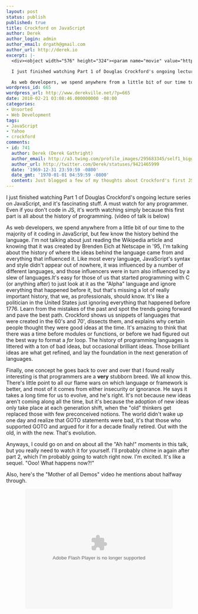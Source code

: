 ```yaml
---
layout: post
status: publish
published: true
title: Crockford on JavaScript
author: Derek
author_login: admin
author_email: drgath@gmail.com
author_url: http://derek.io
excerpt: |-
  <div><object width="576" height="324"><param name="movie" value="http://d.yimg.com/m/up/ypp/default/player.swf"></param><param name="flashVars" value="vid=17880750&"></param><param name="allowfullscreen" value="true"></param><param name="wmode" value="transparent"></param><embed width="576" height="324" allowFullScreen="true" src="http://d.yimg.com/m/up/ypp/default/player.swf" type="application/x-shockwave-flash" flashvars="vid=17880750&"></embed></object></div>

  I just finished watching Part 1 of Douglas Crockford's ongoing lecture series on JavaScript, and it's fascinating stuff.  A must watch for any programmer.  Even if you don't code in JS, it's worth watching simply because this first part is all about the history of programming. (video of talk is below)

  As web developers, we spend anywhere from a little bit of our time to the majority of it coding in JavaScript, but few know the history behind the language.  I'm not talking about just reading the Wikipedia article and knowing that it was created by Brenden Eich at Netscape in '95, I'm talking about the history of where the ideas behind the language came from and everything that influenced it.  Like most every language, JavaScript's syntax and style didn't appear out of nowhere, it was influenced by a number of different languages, and those influencers were in turn also influenced by a slew of languages.
wordpress_id: 665
wordpress_url: http://www.derekville.net/?p=665
date: 2010-02-21 03:08:46.000000000 -08:00
categories:
- Unsorted
- Web Development
tags:
- JavaScript
- Yahoo
- crockford
comments:
- id: 741
  author: Derek (Derek Gathright)
  author_email: http://a3.twimg.com/profile_images/295683345/self1_bigger.jpg
  author_url: http://twitter.com/Derek/statuses/9421465999
  date: '1969-12-31 23:59:59 -0800'
  date_gmt: '1970-01-01 04:59:59 -0800'
  content: Just blogged a few of my thoughts about Crockford's first JS talk.  http://www.derekville.net/2010/crockford-on-javascript-part-1/
---
```


I just finished watching Part 1 of Douglas Crockford's ongoing lecture series on JavaScript, and it's fascinating stuff.  A must watch for any programmer.  Even if you don't code in JS, it's worth watching simply because this first part is all about the history of programming. (video of talk is below)

<!--more-->

As web developers, we spend anywhere from a little bit of our time to the majority of it coding in JavaScript, but few know the history behind the language.  I'm not talking about just reading the Wikipedia article and knowing that it was created by Brenden Eich at Netscape in '95, I'm talking about the history of where the ideas behind the language came from and everything that influenced it.  Like most every language, JavaScript's syntax and style didn't appear out of nowhere, it was influenced by a number of different languages, and those influencers were in turn also influenced by a slew of languages.<a id="more"></a><a id="more-665"></a>It's easy for those of us that started programming with C (or anything after) to just look at it as the "Alpha" language and ignore everything that happened before it, but that's missing a lot of really important history, that we, as professionals, should know.  It's like a politician in the United States just ignoring everything that happened before 1776.  Learn from the mistakes of the past and spot the trends going forward and pave the best path.  Crockford shows us snippets of languages that were created in the 60's and 70', dissects them, and explains why certain people thought they were good ideas at the time.  It's amazing to think that there was a time before modules or functions, or before we had figured out the best way to format a <em>for</em> loop.  The history of programming languages is littered with a ton of bad ideas, but occasional brilliant ideas.  Those brilliant ideas are what get refined, and lay the foundation in the next generation of languages.

Finally, one concept he goes back to over and over that I found really interesting is that programmers are a <strong>very</strong> stubborn breed.  We all know this.  There's little point to all our flame wars on which language or framework is better, and most of it comes from either insecurity or ignorance.  He says it takes a long time for us to evolve, and he's right.  It's not because new ideas aren't coming along all the time, but it's because the adoption of new ideas only take place at each generation shift, when  the "old" thinkers get replaced those with few preconceived notions.  The world didn't wake up one day and realize that GOTO statements were bad, it's that those who supported GOTO and argued for it for a decade finally retired.  Out with the old, in with the new.  That's evolution.

Anyways, I could go on and on about all the "Ah hah!" moments in this talk, but you really need to watch it for yourself. I'll probably chime in again after part 2, which I'm probably going to watch right now.  I'm excited.  It's like a sequel.  "Ooo! What happens now?!"

Also, here's the "Mother of all Demos" video he mentions about halfway through.

<div align="center">
<embed id=VideoPlayback src=http://video.google.com/googleplayer.swf?docid=-8734787622017763097&hl=en&fs=true style=width:400px;height:326px allowFullScreen=true allowScriptAccess=always type=application/x-shockwave-flash> </embed></div>
